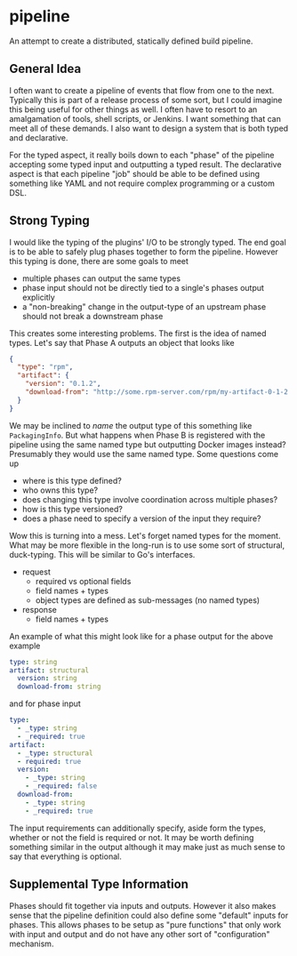 # pipeline

An attempt to create a distributed, statically defined build pipeline.

## General Idea

I often want to create a pipeline of events that flow from one to the next. Typically this is part
of a release process of some sort, but I could imagine this being useful for other things as well.
I often have to resort to an amalgamation of tools, shell scripts, or Jenkins. I want something that
can meet all of these demands. I also want to design a system that is both typed and declarative.

For the typed aspect, it really boils down to each "phase" of the pipeline accepting some typed
input and outputting a typed result. The declarative aspect is that each pipeline "job" should be
able to be defined using something like YAML and not require complex programming or a custom DSL.


## Strong Typing

I would like the typing of the plugins' I/O to be strongly typed. The end goal is to be able to safely
plug phases together to form the pipeline. However this typing is done, there are some goals to meet

+ multiple phases can output the same types
+ phase input should not be directly tied to a single's phases output explicitly
+ a "non-breaking" change in the output-type of an upstream phase should not break a downstream phase

This creates some interesting problems. The first is the idea of named types. Let's say that Phase A
outputs an object that looks like

```json
{
  "type": "rpm",
  "artifact": {
    "version": "0.1.2",
    "download-from": "http://some.rpm-server.com/rpm/my-artifact-0-1-2.rpm"
  }
}
```

We may be inclined to _name_ the output type of this something like `PackagingInfo`. But what happens
when Phase B is registered with the pipeline using the same named type but outputting Docker images
instead? Presumably they would use the same named type. Some questions come up

+ where is this type defined?
+ who owns this type?
+ does changing this type involve coordination across multiple phases?
+ how is this type versioned?
+ does a phase need to specify a version of the input they require?

Wow this is turning into a mess. Let's forget named types for the moment. What may be more flexible in
the long-run is to use some sort of structural, duck-typing. This will be similar to Go's interfaces.

+ request
  + required vs optional fields
  + field names + types
  + object types are defined as sub-messages (no named types)
+ response
  + field names + types


An example of what this might look like for a phase output for the above example

```yaml
type: string
artifact: structural
  version: string
  download-from: string
```

and for phase input

```yaml
type:
  - _type: string
  - _required: true
artifact:
  - _type: structural
  - required: true
  version:
    - _type: string
    - _required: false
  download-from:
    - _type: string
    - _required: true
```

The input requirements can additionally specify, aside form the types, whether or not the field is
required or not. It may be worth defining something similar in the output although it may make just
as much sense to say that everything is optional.

## Supplemental Type Information

Phases should fit together via inputs and outputs. However it also makes sense that the pipeline definition
could also define some "default" inputs for phases. This allows phases to be setup as "pure functions" that
only work with input and output and do not have any other sort of "configuration" mechanism.
